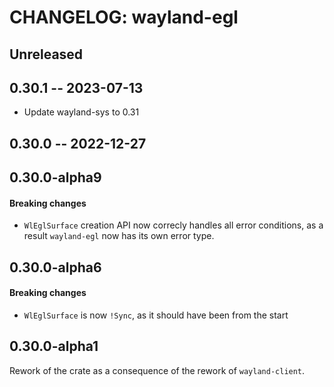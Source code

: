 # CHANGELOG: wayland-egl

## Unreleased

## 0.30.1 -- 2023-07-13

- Update wayland-sys to 0.31

## 0.30.0 -- 2022-12-27

## 0.30.0-alpha9

#### Breaking changes

- `WlEglSurface` creation API now correcly handles all error conditions, as a result
  `wayland-egl` now has its own error type.

## 0.30.0-alpha6

#### Breaking changes

- `WlEglSurface` is now `!Sync`, as it should have been from the start

## 0.30.0-alpha1

Rework of the crate as a consequence of the rework of `wayland-client`.
